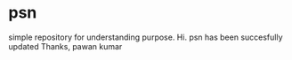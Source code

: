 # psn
simple repository for understanding purpose.
Hi.
psn has been succesfully updated
Thanks,
pawan kumar
